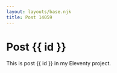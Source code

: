 ```yaml
---
layout: layouts/base.njk
title: Post 14059
---
```


# Post {{ id }}

This is post {{ id }} in my Eleventy project.
